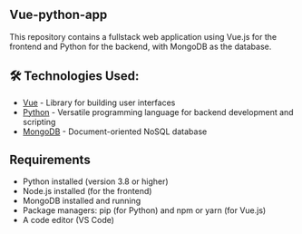 ## Vue-python-app
This repository contains a fullstack web application using Vue.js for the frontend and Python for the backend, with MongoDB as the database.

## 🛠 Technologies Used:

- [Vue](https://vuejs.org/) - Library for building user interfaces
- [Python](https://www.python.org/) - Versatile programming language for backend development and scripting
- [MongoDB](https://www.mongodb.com/) - Document-oriented NoSQL database

## Requirements
- Python installed (version 3.8 or higher)
- Node.js installed (for the frontend)
- MongoDB installed and running
- Package managers: pip (for Python) and npm or yarn (for Vue.js)
- A code editor (VS Code)
